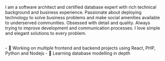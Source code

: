 I am a software architect and certified database expert with rich technical background and business experience. Passionate about deploying technology to solve business problems and make social amenities available to underserved communities. Obsessed with detail and quality. Always trying to improve development and communication processes. I love simple and elegant solutions to every problem.

<br /> 
- 🔭 Working on multiple frontend and backend projects using React, PHP, Python and Nodejs
- 🌱 Learning database modelling in depth
